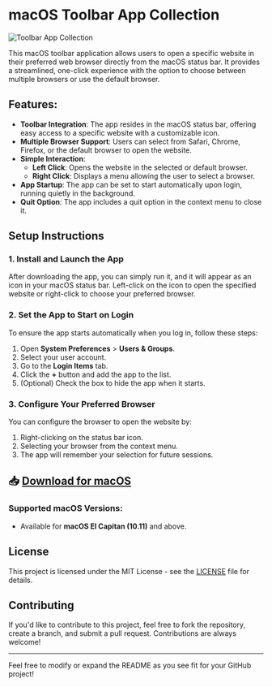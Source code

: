# macOS Toolbar App Collection

![Toolbar App Collection](https://i.ibb.co/5XFMH3KG/Mac-OSXTool-Bar-Apps.png)

This macOS toolbar application allows users to open a specific website in their preferred web browser directly from the macOS status bar. It provides a streamlined, one-click experience with the option to choose between multiple browsers or use the default browser.

## Features:
- **Toolbar Integration**: The app resides in the macOS status bar, offering easy access to a specific website with a customizable icon.
- **Multiple Browser Support**: Users can select from Safari, Chrome, Firefox, or the default browser to open the website.
- **Simple Interaction**:
  - **Left Click**: Opens the website in the selected or default browser.
  - **Right Click**: Displays a menu allowing the user to select a browser.
- **App Startup**: The app can be set to start automatically upon login, running quietly in the background.
- **Quit Option**: The app includes a quit option in the context menu to close it.

## Setup Instructions

### 1. **Install and Launch the App**
After downloading the app, you can simply run it, and it will appear as an icon in your macOS status bar. Left-click on the icon to open the specified website or right-click to choose your preferred browser.

### 2. **Set the App to Start on Login**
To ensure the app starts automatically when you log in, follow these steps:
1. Open **System Preferences** > **Users & Groups**.
2. Select your user account.
3. Go to the **Login Items** tab.
4. Click the **+** button and add the app to the list.
5. (Optional) Check the box to hide the app when it starts.

### 3. **Configure Your Preferred Browser**
You can configure the browser to open the website by:
1. Right-clicking on the status bar icon.
2. Selecting your browser from the context menu.
3. The app will remember your selection for future sessions.

## 📥 [Download for macOS](https://github.com/SongDrop/macosx-toolbar-app-collection/releases/tag/macosx)

### Supported macOS Versions:
- Available for **macOS El Capitan (10.11)** and above.

## License

This project is licensed under the MIT License - see the [LICENSE](LICENSE) file for details.

## Contributing

If you'd like to contribute to this project, feel free to fork the repository, create a branch, and submit a pull request. Contributions are always welcome!

---

Feel free to modify or expand the README as you see fit for your GitHub project!
